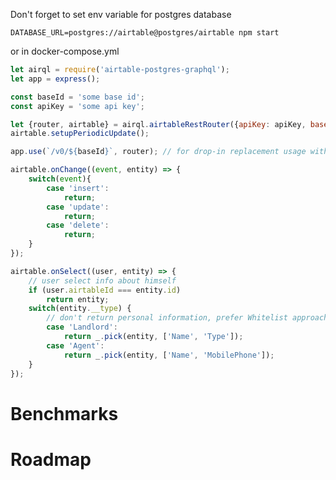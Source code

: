 
Don't forget to set env variable for postgres database 

```DATABASE_URL=postgres://airtable@postgres/airtable npm start```

or in docker-compose.yml

```javascript
let airql = require('airtable-postgres-graphql');
let app = express();

const baseId = 'some base id';
const apiKey = 'some api key';

let {router, airtable} = airql.airtableRestRouter({apiKey: apiKey, base: baseId, tables: ['Property', 'Feature']});
airtable.setupPeriodicUpdate();

app.use(`/v0/${baseId}`, router); // for drop-in replacement usage with Airtable.js, just change host

airtable.onChange((event, entity) => {
    switch(event){
        case 'insert':
            return;
        case 'update':
            return;
        case 'delete':
            return;
    }
});

airtable.onSelect((user, entity) => {
    // user select info about himself
    if (user.airtableId === entity.id)
        return entity;
    switch(entity.__type) {
        // don't return personal information, prefer Whitelist approach because field names in Airtable can be easily changed
        case 'Landlord':
            return _.pick(entity, ['Name', 'Type']);
        case 'Agent':
            return _.pick(entity, ['Name', 'MobilePhone']);
    }
});
```

# Benchmarks

# Roadmap